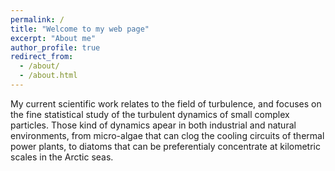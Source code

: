 ```yaml
---
permalink: /
title: "Welcome to my web page"
excerpt: "About me"
author_profile: true
redirect_from: 
  - /about/
  - /about.html
---
```


My current scientific work relates to the field of turbulence, and focuses on the fine statistical study of the turbulent dynamics of small complex particles. Those kind of dynamics apear in both industrial and natural environments, from micro-algae that can clog the cooling circuits of thermal power plants, to diatoms that can be preferentialy concentrate at kilometric scales in the Arctic seas.
